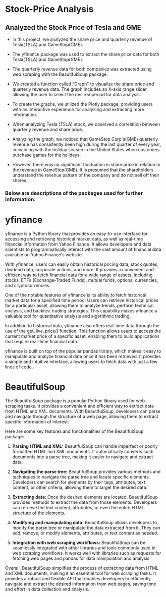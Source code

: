 # Stock-Price Analysis
## Analyzed the Stock Price of Tesla and GME

* In this project, we analyzed the share price and quarterly revenue of Tesla(TSLA) and GameStop(GME).

* The yfinance package was used to extract the share price data for both Tesla(TSLA) and GameStop(GME).

* The quarterly revenue data for both companies was extracted using web scraping with the BeautifulSoup package.

* We created a function called "Graph" to visualize the share price and quarterly revenue data. The graph includes an X-axis range slider, allowing the user to select the desired period for data analysis.

* To create the graphs, we utilized the Plotly package, providing users with an interactive experience for analyzing and extracting more information.

* When analyzing Tesla (TSLA) stock, we observed a correlation between quarterly revenue and share price.

* Analyzing the graph, we noticed that GameStop Corp's(GME) quarterly revenue has consistently been high during the last quarter of every year, coinciding with the holiday season in the United States when customers purchase games for the holidays.

* However, there was no significant fluctuation in share price in relation to the revenue in GameStop(GME). It is presumed that the shareholders understand the revenue pattern of the company and do not sell off their shares.

### Below are descriptions of the packages used for further information.

# yfinance 
yfinance is a Python library that provides an easy-to-use interface for accessing and retrieving historical market data, as well as real-time financial information from Yahoo Finance. It allows developers and data scientists to programmatically interact with the vast amount of financial data available on Yahoo Finance's website.

With yfinance, users can easily obtain historical pricing data, stock quotes, dividend data, corporate actions, and more. It provides a convenient and efficient way to fetch financial data for a wide range of assets, including stocks, ETFs (Exchange-Traded Funds), mutual funds, options, currencies, and cryptocurrencies.

One of the notable features of yfinance is its ability to fetch historical market data for a specified time period. Users can retrieve historical prices for a particular asset, allowing them to analyze trends, perform technical analysis, and backtest trading strategies. This capability makes yfinance a valuable tool for quantitative analysis and algorithmic trading.

In addition to historical data, yfinance also offers real-time data through the use of the get_live_price() function. This function allows users to access the current market price of a specific asset, enabling them to build applications that require real-time financial data.

yfinance is built on top of the popular pandas library, which makes it easy to manipulate and analyze financial data once it has been retrieved. It provides a simple and intuitive interface, allowing users to fetch data with just a few lines of code.


# BeautifulSoup

The BeautifulSoup package is a popular Python library used for web scraping tasks. It provides a convenient and efficient way to extract data from HTML and XML documents. With BeautifulSoup, developers can parse and navigate through the structure of a web page, allowing them to extract specific information of interest.

Here are some key features and functionalities of the BeautifulSoup package:

1. **Parsing HTML and XML:** BeautifulSoup can handle imperfect or poorly formatted HTML and XML documents. It automatically converts such documents into a parse tree, making it easier to navigate and extract data.

2. **Navigating the parse tree:** BeautifulSoup provides various methods and techniques to navigate the parse tree and locate specific elements. Developers can search for elements by their tags, attributes, text content, or other criteria, allowing them to target the desired data.

3. **Extracting data:** Once the desired elements are located, BeautifulSoup provides methods to extract the data from those elements. Developers can retrieve the text content, attributes, or even the entire HTML structure of the elements.

4. **Modifying and manipulating data:** BeautifulSoup allows developers to modify the parse tree or manipulate the data extracted from it. They can add, remove, or modify elements, attributes, or text content as needed.

5. **Integration with web scraping workflows:** BeautifulSoup can be seamlessly integrated with other libraries and tools commonly used in web scraping workflows. It works well with libraries such as requests for fetching web pages and pandas for data manipulation and analysis.

Overall, BeautifulSoup simplifies the process of extracting data from HTML and XML documents, making it an essential tool for web scraping tasks. It provides a robust and flexible API that enables developers to efficiently navigate and extract the desired information from web pages, saving time and effort in data collection and analysis.

